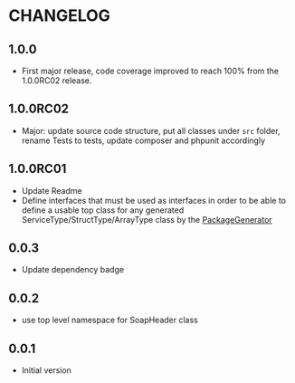 CHANGELOG
=========

1.0.0
---------
- First major release, code coverage improved to reach 100% from the 1.0.0RC02 release.

1.0.0RC02
---------
- Major: update source code structure, put all classes under ```src``` folder, rename Tests to tests, update composer and phpunit accordingly

1.0.0RC01
---------
- Update Readme
- Define interfaces that must be used as interfaces in order to be able to define a usable top class for any generated ServiceType/StructType/ArrayType class by the [PackageGenerator](https://github.com/WsdlToPhp/PackageGenerator)

0.0.3
-----
- Update dependency badge

0.0.2
-----
- use top level namespace for SoapHeader class

0.0.1
-----
- Initial version